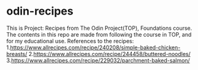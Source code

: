 # odin-recipes
This is Project: Recipes from The Odin Project(TOP), Foundations course.
The contents in this repo are made from following the course in TOP, and for my educational use.
References to the recipes:
1.https://www.allrecipes.com/recipe/240208/simple-baked-chicken-breasts/
2.https://www.allrecipes.com/recipe/244458/buttered-noodles/
3.https://www.allrecipes.com/recipe/229032/parchment-baked-salmon/
